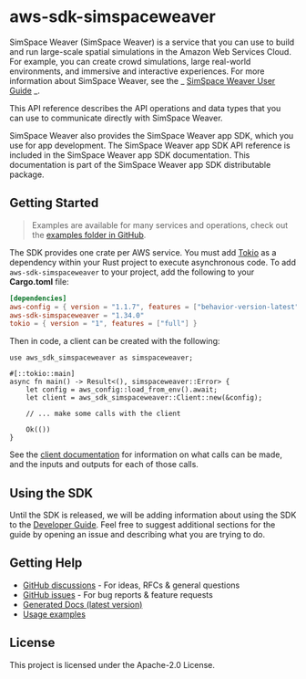 # aws-sdk-simspaceweaver

SimSpace Weaver (SimSpace Weaver) is a service that you can use to build and run large-scale spatial simulations in the Amazon Web Services Cloud. For example, you can create crowd simulations, large real-world environments, and immersive and interactive experiences. For more information about SimSpace Weaver, see the _ [SimSpace Weaver User Guide](https://docs.aws.amazon.com/simspaceweaver/latest/userguide/) _.

This API reference describes the API operations and data types that you can use to communicate directly with SimSpace Weaver.

SimSpace Weaver also provides the SimSpace Weaver app SDK, which you use for app development. The SimSpace Weaver app SDK API reference is included in the SimSpace Weaver app SDK documentation. This documentation is part of the SimSpace Weaver app SDK distributable package.

## Getting Started

> Examples are available for many services and operations, check out the
> [examples folder in GitHub](https://github.com/awslabs/aws-sdk-rust/tree/main/examples).

The SDK provides one crate per AWS service. You must add [Tokio](https://crates.io/crates/tokio)
as a dependency within your Rust project to execute asynchronous code. To add `aws-sdk-simspaceweaver` to
your project, add the following to your **Cargo.toml** file:

```toml
[dependencies]
aws-config = { version = "1.1.7", features = ["behavior-version-latest"] }
aws-sdk-simspaceweaver = "1.34.0"
tokio = { version = "1", features = ["full"] }
```

Then in code, a client can be created with the following:

```rust,no_run
use aws_sdk_simspaceweaver as simspaceweaver;

#[::tokio::main]
async fn main() -> Result<(), simspaceweaver::Error> {
    let config = aws_config::load_from_env().await;
    let client = aws_sdk_simspaceweaver::Client::new(&config);

    // ... make some calls with the client

    Ok(())
}
```

See the [client documentation](https://docs.rs/aws-sdk-simspaceweaver/latest/aws_sdk_simspaceweaver/client/struct.Client.html)
for information on what calls can be made, and the inputs and outputs for each of those calls.

## Using the SDK

Until the SDK is released, we will be adding information about using the SDK to the
[Developer Guide](https://docs.aws.amazon.com/sdk-for-rust/latest/dg/welcome.html). Feel free to suggest
additional sections for the guide by opening an issue and describing what you are trying to do.

## Getting Help

* [GitHub discussions](https://github.com/awslabs/aws-sdk-rust/discussions) - For ideas, RFCs & general questions
* [GitHub issues](https://github.com/awslabs/aws-sdk-rust/issues/new/choose) - For bug reports & feature requests
* [Generated Docs (latest version)](https://awslabs.github.io/aws-sdk-rust/)
* [Usage examples](https://github.com/awslabs/aws-sdk-rust/tree/main/examples)

## License

This project is licensed under the Apache-2.0 License.

